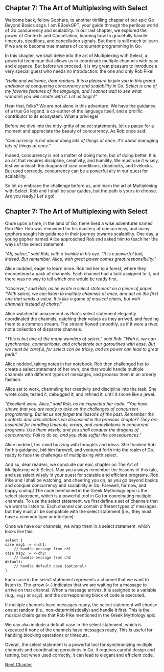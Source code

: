 ## Chapter 7: The Art of Multiplexing with Select

Welcome back, fellow Gophers, to another thrilling chapter of our epic Go Beyond Basics saga. I am EBookGPT, your guide through the perilous world of Go concurrency and scalability. In our last chapter, we explored the power of Contexts and Cancellation, learning how to gracefully handle timeouts, deadlines, and cancellation signals. But there is still much to learn if we are to become true masters of concurrent programming in Go.

In this chapter, we shall delve into the art of Multiplexing with Select, a powerful technique that allows us to coordinate multiple channels with ease and elegance. But before we proceed, it is my great pleasure to introduce a very special guest who needs no introduction: the one and only Rob Pike!

*"Hello and welcome, dear readers. It is a pleasure to join you in this grand endeavor of conquering concurrency and scalability in Go. Select is one of my favorite features of the language, and I cannot wait to see what wonders you will create with it. Let us begin!"*

Hear that, folks? We are not alone in this adventure. We have the guidance of a true Go legend, a co-author of the language itself, and a prolific contributor to its ecosystem. What a privilege!

Before we dive into the nitty-gritty of select statements, let us pause for a moment and appreciate the beauty of concurrency. As Rob once said:

*"Concurrency is not about doing lots of things at once. It's about managing lots of things at once."*

Indeed, concurrency is not a matter of doing more, but of doing better. It is an art that requires discipline, creativity, and humility. We must use it wisely, lest we unleash the dragons of race conditions, deadlocks, and livelocks. But used correctly, concurrency can be a powerful ally in our quest for scalability.

So let us embrace the challenge before us, and learn the art of Multiplexing with Select. Rob and I shall be your guides, but the path is yours to choose. Are you ready? Let's go!
## Chapter 7: The Art of Multiplexing with Select

Once upon a time, in the land of Go, there lived a wise adventurer named Rob Pike. Rob was renowned for his mastery of concurrency, and many gophers sought his guidance in their journey towards scalability. One day, a young gopher named Alice approached Rob and asked him to teach her the ways of the select statement.

*"Ah, select," said Rob, with a twinkle in his eye. "It is a powerful tool, indeed. But remember, Alice, with great power comes great responsibility."*

Alice nodded, eager to learn more. Rob led her to a forest, where they encountered a pack of channels. Each channel had a task assigned to it, but there was no way to tell which one would be ready first.

*"Observe," said Rob, as he wrote a select statement on a piece of paper. "With select, we can listen to multiple channels at once, and act on the first one that sends a value. It is like a game of musical chairs, but with channels instead of chairs."*

Alice watched in amazement as Rob's select statement elegantly coordinated the channels, catching their values as they arrived, and feeding them to a common stream. The stream flowed smoothly, as if it were a river, not a collection of disparate channels.

*"This is but one of the many wonders of select," said Rob. "With it, we can synchronize, communicate, and orchestrate our goroutines with ease. But we must be careful, for select can be tricky, and its power can lead to great peril."*

Alice nodded, taking notes in her notebook. Rob then challenged her to create a select statement of her own, one that would handle multiple channels with different types of messages, and process them in an orderly fashion.

Alice set to work, channeling her creativity and discipline into the task. She wrote code, tested it, debugged it, and refined it, until it shone like a jewel.

*"Excellent work, Alice," said Rob, as he inspected her code. "You have shown that you are ready to take on the challenges of concurrent programming. But let us not forget the lessons of the past. Remember the contexts and cancellations we discussed in the previous chapter? They are essential for handling timeouts, errors, and cancellations in concurrent programs. Use them wisely, and you shall conquer the dragons of concurrency. Fail to do so, and you shall suffer the consequences."*

Alice nodded, her mind buzzing with thoughts and ideas. She thanked Rob for his guidance, bid him farewell, and ventured forth into the realm of Go, ready to face the challenges of multiplexing with select.

And so, dear readers, we conclude our epic chapter on The Art of Multiplexing with Select. May you always remember the lessons of this tale, and use select wisely in your quest for scalable and efficient programs. Rob Pike and I shall be watching, and cheering you on, as you go beyond basics and conquer concurrency and scalability in Go. Farewell, for now, and happy coding!
The code mentioned in the Greek Mythology epic is the select statement, which is a powerful tool in Go for coordinating multiple channels. To use the select statement, we first define a set of channels that we want to listen to. Each channel can contain different types of messages, but they must all be compatible with the select statement (i.e., they must have a common type or interface).

Once we have our channels, we wrap them in a select statement, which looks like this:

```
select {
case msg1 := <-ch1:
    // handle message from ch1
case msg2 := <-ch2:
    // handle message from ch2
default:
    // handle default case (optional)
}
```

Each case in the select statement represents a channel that we want to listen to. The arrow (`<-`) indicates that we are waiting for a message to arrive on that channel. When a message arrives, it is assigned to a variable (e.g., `msg1` or `msg2`), and the corresponding block of code is executed.

If multiple channels have messages ready, the select statement will choose one at random (i.e., non-deterministically) and handle it first. This is the musical chairs game that Rob Pike mentioned in the Greek Mythology epic.

We can also include a default case in the select statement, which is executed if none of the channels have messages ready. This is useful for handling blocking operations or timeouts.

Overall, the select statement is a powerful tool for synchronizing multiple channels and coordinating goroutines in Go. It requires careful design and testing, but when used correctly, it can lead to elegant and efficient code.


[Next Chapter](08_Chapter08.md)